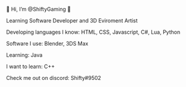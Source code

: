 👋 Hi, I’m @ShiftyGaming 👋

Learning Software Developer and 3D Eviroment Artist

Developing languages I know: HTML, CSS, Javascript, C#, Lua, Python

Software I use: Blender, 3DS Max


Learning: Java

I want to learn: C++ 

Check me out on discord: Shifty#9502

<!---
ShiftyGaming/ShiftyGaming is a ✨ special ✨ repository because its `README.md` (this file) appears on your GitHub profile.
You can click the Preview link to take a look at your changes.
--->

